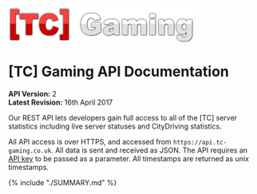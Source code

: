 ![](/assets/tc-gaming-logo-2x.png)

# [TC] Gaming API Documentation

**API Version:** 2  
**Latest Revision:** 16th April 2017  

Our REST API lets developers gain full access to all of the [TC] server statistics including live server statuses and CityDriving statistics.

All API access is over HTTPS, and accessed from `https://api.tc-gaming.co.uk`. All data is sent and received as JSON. The API requires an [API key](introduction/api-keys.md) to be passed as a parameter. All timestamps are returned as unix timestamps.

{% include "./SUMMARY.md" %}